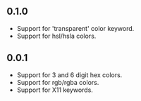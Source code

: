## 0.1.0

* Support for 'transparent' color keyword.
* Support for hsl/hsla colors.

## 0.0.1

* Support for 3 and 6 digit hex colors.
* Support for rgb/rgba colors.
* Support for X11 keywords.
